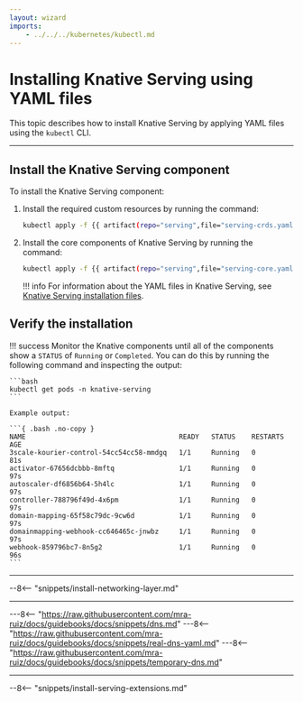 ```yaml
---
layout: wizard
imports:
    - ../../../kubernetes/kubectl.md
---
```


# Installing Knative Serving using YAML files

This topic describes how to install Knative Serving by applying YAML files using the `kubectl` CLI.

---

## Install the Knative Serving component

To install the Knative Serving component:

1. Install the required custom resources by running the command:

    ```bash
    kubectl apply -f {{ artifact(repo="serving",file="serving-crds.yaml")}}
    ```

1. Install the core components of Knative Serving by running the command:

    ```bash
    kubectl apply -f {{ artifact(repo="serving",file="serving-core.yaml")}}
    ```

    !!! info
        For information about the YAML files in Knative Serving, see [Knative Serving installation files](serving-installation-files.md).

## Verify the installation

!!! success
    Monitor the Knative components until all of the components show a `STATUS` of `Running` or `Completed`.
    You can do this by running the following command and inspecting the output:

    ```bash
    kubectl get pods -n knative-serving
    ```

    Example output:

    ```{ .bash .no-copy }
    NAME                                      READY   STATUS    RESTARTS   AGE
    3scale-kourier-control-54cc54cc58-mmdgq   1/1     Running   0          81s
    activator-67656dcbbb-8mftq                1/1     Running   0          97s
    autoscaler-df6856b64-5h4lc                1/1     Running   0          97s
    controller-788796f49d-4x6pm               1/1     Running   0          97s
    domain-mapping-65f58c79dc-9cw6d           1/1     Running   0          97s
    domainmapping-webhook-cc646465c-jnwbz     1/1     Running   0          97s
    webhook-859796bc7-8n5g2                   1/1     Running   0          96s
    ```

---

--8<-- "snippets/install-networking-layer.md"

---

<!-- These are snippets from the docs/snippets directory -->
---8<-- "https://raw.githubusercontent.com/mra-ruiz/docs/guidebooks/docs/snippets/dns.md"
---8<-- "https://raw.githubusercontent.com/mra-ruiz/docs/guidebooks/docs/snippets/real-dns-yaml.md"
---8<-- "https://raw.githubusercontent.com/mra-ruiz/docs/guidebooks/docs/snippets/temporary-dns.md"

---

--8<-- "snippets/install-serving-extensions.md"
